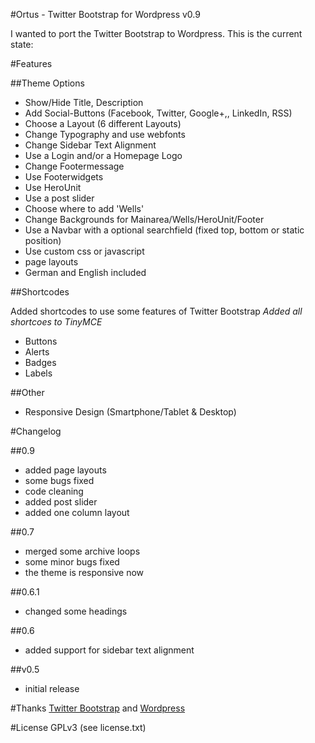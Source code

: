 #Ortus - Twitter Bootstrap for Wordpress v0.9

I wanted to port the Twitter Bootstrap to Wordpress. This is the current state:

#Features

##Theme Options

* Show/Hide Title, Description
* Add Social-Buttons (Facebook, Twitter, Google+,, LinkedIn, RSS)
* Choose a Layout (6 different Layouts)
* Change Typography and use webfonts
* Change Sidebar Text Alignment
* Use a Login and/or a Homepage Logo
* Change Footermessage
* Use Footerwidgets
* Use HeroUnit
* Use a post slider
* Choose where to add 'Wells' 
* Change Backgrounds for Mainarea/Wells/HeroUnit/Footer
* Use a Navbar with a optional searchfield (fixed top, bottom or static position)
* Use custom css or javascript
* page layouts
* German and English included

##Shortcodes

Added shortcodes to use some features of Twitter Bootstrap
*Added all shortcoes to TinyMCE*

* Buttons
* Alerts
* Badges
* Labels

##Other

* Responsive Design (Smartphone/Tablet & Desktop)

#Changelog

##0.9
* added page layouts
* some bugs fixed
* code cleaning
* added post slider
* added one column layout

##0.7
* merged some archive loops
* some minor bugs fixed
* the theme is responsive now

##0.6.1
* changed some headings

##0.6
* added support for sidebar text alignment

##v0.5
* initial release

#Thanks
[Twitter Bootstrap](http://twitter.github.com/bootstrap/ "Twitter Bootstrap") and [Wordpress](http://wordpress.org/ "Wordpress")

#License
GPLv3 (see license.txt)